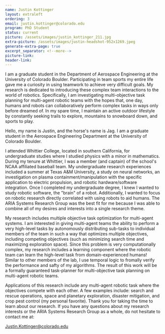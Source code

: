 ```yaml
---
name: Justin Kottinger
layout: extraleft 
ordering: 3
email: justin.kottinger@colorado.edu
program: PhD Student
status: current
picture: /assets/images/justin_kottinger_211.jpg 
extra-picture: /assets/images/justin-headshot-952x1269.jpeg 
generate-extra-page: true  
excerpt_separator: <!--more-->
picture-link: 
header-link:  
---
```


I am a graduate student in the Department of Aerospace Engineering at the University of Colorado Boulder. Participating in team sports my entire life gave me a curiosity in using teamwork to achieve very difficult goals. My research is dedicated to introducing these complex team interactions to the world of robotics. Specifically, I am investigating multi-objective task planning for multi-agent robotic teams with the hopes that, one day, humans and robots can collaboratively perform complex tasks in ways only before dreamed of. In my spare time, I maintain an active outdoor lifestyle by constantly seeking trails to explore, mountains to snowboard down, and sports to play.

<!--more-->

Hello, my name is Justin, and the horse's name is Jag. I am a graduate student in the Aerospace Engineering Department at the University of Colorado Boulder.

I attended Whittier College, located in southern California, for undergraduate studies where I studied physics with a minor in mathematics. During my tenure at Whittier, I was a member (and captain) of the school's NCAA affiliated baseball team. My undergraduate research experiences included a summer at Texas A&amp;M University, a study on neural networks, an investigation on plasma containment/manipulation with the specific application to electric propulsion, and robotic hardware/software integration. Once I completed my undergraduate degree, I knew I wanted to study robotic software, the "brain" of a robot. Additionally, I wanted to focus on robotic research directly correlated with using robots to aid humans. The ARIA Systems Research Group was the best fit for me because I was able to combine all of my desires and interests into a single research theme.

My research includes multiple objective task optimization for multi-agent systems. I am interested in giving multi-agent teams the ability to perform a very high-level tasks by autonomously distributing sub-tasks to individual members of the team in such a way that optimizes multiple objectives, including competing objectives (such as minimizing search time and maximizing exploration space). Since this problem is very computationally complex, my research includes a learning component where the robotic team can learn the high-level task from domain-experienced humans! Similar to other members of the lab, I use temporal logic to fromally verify the performance and safty of my algorithms. The result of this work will be a formally guaranteed task-planner for multi-objective task planning on multi-agent robotic teams. 

Applications of this research include any multi-agent robotic task where the objectives compete with each other. A few examples include: search and rescue operations, space and planetary exploration, disaster mitigation, and crop pest control (my personal favorite). Thank you for taking the time to learn about our research. If you have any questions about my research interests or the ARIA Systems Research Group as a whole, do not hesitate to contact me at: 

Justin.Kottinger@colorado.edu